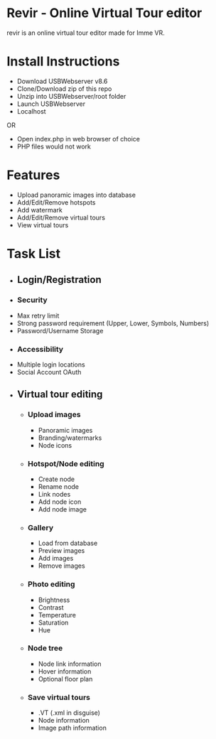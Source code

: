 # Revir - Online Virtual Tour editor
revir is an online virtual tour editor made for Imme VR.

# Install Instructions
- Download USBWebserver v8.6
- Clone/Download zip of this repo
- Unzip into USBWebserver/root folder
- Launch USBWebserver
- Localhost

OR

- Open index.php in web browser of choice
- PHP files would not work

# Features
- Upload panoramic images into database
- Add/Edit/Remove hotspots
- Add watermark
- Add/Edit/Remove virtual tours
- View virtual tours

# Task List
- ## Login/Registration
 - ### Security
  - Max retry limit
  - Strong password requirement (Upper, Lower, Symbols, Numbers)
  - Password/Username Storage
 - ### Accessibility
  - Multiple login locations
  - Social Account OAuth
- ## Virtual tour editing
  - ### Upload images
    - Panoramic images
    - Branding/watermarks
    - Node icons
  - ### Hotspot/Node editing
    - Create node
    - Rename node
    - Link nodes
    - Add node icon
    - Add node image
  - ### Gallery
    - Load from database
    - Preview images
    - Add images
    - Remove images
  - ### Photo editing
    - Brightness
    - Contrast
    - Temperature
    - Saturation
    - Hue
  - ### Node tree
    - Node link information
    - Hover information
    - Optional floor plan
  - ### Save virtual tours
    - .VT (.xml in disguise)
    - Node information
    - Image path information
